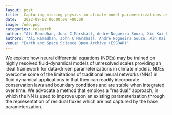 ```yaml
---
layout: post
title:  Capturing missing physics in climate model parameterizations using neural differential equations
date:   2022-09-02 00:00:00 +00:00
image: /nde.png
categories: research
author: "Ali Ramadhan, John C Marshall, Andre Nogueira Souza, Xin Kai Lee, Ulyana Piterbarg, Adeline Hillier, Gregory LeClaire Wagner, Christopher Rackauckas, Chris Hill, Jean-Michel Campin, Raffaele Ferrari"
authors: "Ali Ramadhan, John C Marshall, Andre Nogueira Souza, Xin Kai Lee, <b>Ulyana Piterbarg</b>, Adeline Hillier, Gregory LeClaire Wagner, Christopher Rackauckas, Chris Hill, Jean-Michel Campin, Raffaele Ferrari"
venue: "Earth and Space Science Open Archive (ESSOAR)"
---
```

We explore how neural differential equations (NDEs) may be trained on highly resolved fluid-dynamical models of unresolved scales providing an ideal framework for data-driven parameterizations in climate models. NDEs overcome some of the limitations of traditional neural networks (NNs) in fluid dynamical applications in that they can readily incorporate conservation laws and boundary conditions and are stable when integrated over time. We advocate a method that employs a "residual" approach, in which the NN is used to improve upon an existing parameterization through the representation of residual fluxes which are not captured by the base parameterization.